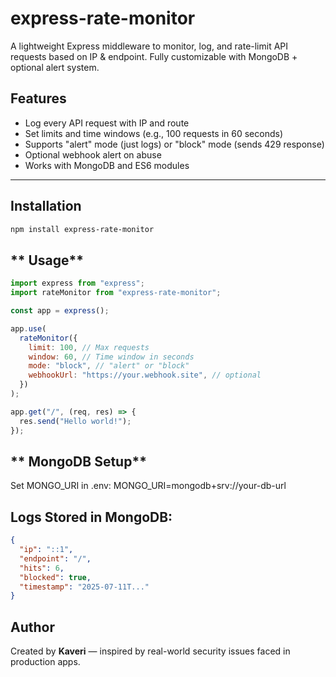 # express-rate-monitor

A lightweight Express middleware to monitor, log, and rate-limit API requests based on IP & endpoint. Fully customizable with MongoDB + optional alert system.

## Features

- Log every API request with IP and route
- Set limits and time windows (e.g., 100 requests in 60 seconds)
- Supports "alert" mode (just logs) or "block" mode (sends 429 response)
- Optional webhook alert on abuse
- Works with MongoDB and ES6 modules

---

## Installation

```bash
npm install express-rate-monitor

```

## ** Usage**

```javascript
import express from "express";
import rateMonitor from "express-rate-monitor";

const app = express();

app.use(
  rateMonitor({
    limit: 100, // Max requests
    window: 60, // Time window in seconds
    mode: "block", // "alert" or "block"
    webhookUrl: "https://your.webhook.site", // optional
  })
);

app.get("/", (req, res) => {
  res.send("Hello world!");
});
```

## ** MongoDB Setup**

Set MONGO_URI in .env:
MONGO_URI=mongodb+srv://your-db-url

## Logs Stored in MongoDB:

```json
{
  "ip": "::1",
  "endpoint": "/",
  "hits": 6,
  "blocked": true,
  "timestamp": "2025-07-11T..."
}
```

## **Author**

Created by **Kaveri** — inspired by real-world security issues faced in production apps.
